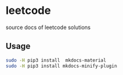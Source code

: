 # leetcode

source docs of leetcode solutions

## Usage

```zsh
sudo -H pip3 install  mkdocs-material
sudo -H pip3 install mkdocs-minify-plugin
```

